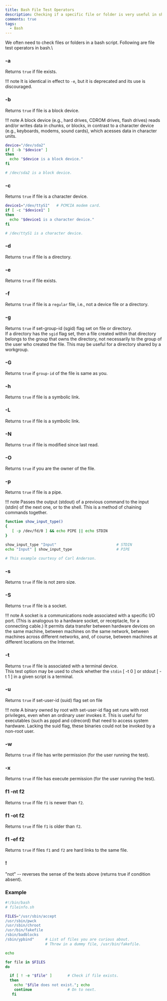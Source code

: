 ```yaml
---
title: Bash File Test Operators
description: Checking if a specific file or folder is very useful in shell scripts.
comments: true
tags:
  - Bash
---
```


We often need to check files or folders in a bash script. Following are file test operators in bash.\

### -a

Returns `true` if file exists.

!!! note
    It is identical in effect to `-e`, but it is deprecated and its use is discouraged.

### -b

Returns `true` if file is a block device.

!!! note
    A block device (e.g., hard drives, CDROM drives, flash drives) reads and/or writes data in chunks, or blocks, in contrast to a character device (e.g., keyboards, modems, sound cards), which acesses data in character units.

```bash
device="/dev/sda2"
if [ -b "$device" ]
then
  echo "$device is a block device."
fi

# /dev/sda2 is a block device.
```

### -c

Returns `true` if file is a character device.

```bash
device1="/dev/ttyS1"   # PCMCIA modem card.
if [ -c "$device1" ]
then
  echo "$device1 is a character device."
fi

# /dev/ttyS1 is a character device.
```

### -d

Returns `true` if file is a directory.

### -e

Returns `true` if file exists.

### -f

Returns `true` if file is a `regular` file, i.e., not a device file or a directory.

### -g

Returns `true` if set-group-id (sgid) flag set on file or directory.\
If a directory has the `sgid` flag set, then a file created within that directory belongs to the group that owns the directory, not necessarily to the group of the user who created the file. This may be useful for a directory shared by a workgroup.

### -G

Returns `true` if `group-id` of the file is same as you.

### -h

Returns `true` if file is a symbolic link.

### -L

Returns `true` if file is a symbolic link.

### -N

Returns `true` if file is modified since last read.

### -O

Returns `true` if you are the owner of the file.

### -p

Returns `true` if file is a pipe.

!!! note
    Passes the output (stdout) of a previous command to the input (stdin) of the next one, or to the shell. This is a method of chaining commands together.

```bash
function show_input_type()
{
   [ -p /dev/fd/0 ] && echo PIPE || echo STDIN
}

show_input_type "Input"                           # STDIN
echo "Input" | show_input_type                    # PIPE

# This example courtesy of Carl Anderson.
```

### -s

Returns `true` if file is not zero size.

### -S

Returns `true` if file is a socket.

!!! note
    A socket is a communications node associated with a specific I/O port. (This is analogous to a hardware socket, or receptacle, for a connecting cable.) It permits data transfer between hardware devices on the same machine, between machines on the same network, between machines across different networks, and, of course, between machines at different locations on the Internet.

### -t

Returns `true` if file is associated with a terminal device.\
This test option may be used to check whether the `stdin` [ -t 0 ] or stdout [ -t 1 ] in a given script is a terminal.

### -u

Returns `true` if set-user-id (suid) flag set on file

!!! note
    A binary owned by root with set-user-id flag set runs with root privileges, even when an ordinary user invokes it. This is useful for executables (such as pppd and cdrecord) that need to access system hardware. Lacking the suid flag, these binaries could not be invoked by a non-root user.

### -w

Returns `true` if file has write permission (for the user running the test).

### -x

Returns `true` if file has execute permission (for the user running the test).

### f1 -nt f2

Returns `true` if file `f1` is newer than `f2`.

### f1 -ot f2

Returns `true` if file `f1` is older than `f2`.

### f1 -ef f2

Returns `true` if files `f1` and `f2` are hard links to the same file.

### ! <!-- nolint -->

"not" -- reverses the sense of the tests above (returns true if condition absent).

### Example

```bash
#!/bin/bash
# fileinfo.sh

FILES="/usr/sbin/accept
/usr/sbin/pwck
/usr/sbin/chroot
/usr/bin/fakefile
/sbin/badblocks
/sbin/ypbind"     # List of files you are curious about.
                  # Threw in a dummy file, /usr/bin/fakefile.

echo

for file in $FILES
do

  if [ ! -e "$file" ]       # Check if file exists.
  then
    echo "$file does not exist."; echo
    continue                # On to next.
   fi
```
